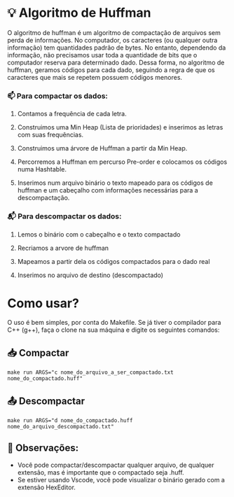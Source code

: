 # :bulb: Algoritmo de Huffman

O algoritmo de huffman é um algoritmo de compactação de arquivos sem perda de informações. No computador, 
os caracteres (ou qualquer outra informação) tem quantidades padrão de bytes. No entanto, dependendo da informação, não precisamos
usar toda a quantidade de bits que o computador reserva para determinado dado. Dessa forma, no algoritmo de huffman, geramos códigos para cada dado, 
seguindo a regra de que os caracteres que mais se repetem possuem códigos menores.

### :mailbox: Para compactar os dados:

1. Contamos a frequência de cada letra.

2. Construimos uma Min Heap (Lista de prioridades) e inserimos as letras com suas frequências.

3. Construimos uma árvore de Huffman a partir da Min Heap.

4. Percorremos a Huffman em percurso Pre-order e colocamos os códigos numa Hashtable.

5. Inserimos num arquivo binário o texto mapeado para os códigos de huffman e um cabeçalho com informações necessárias para a descompactação.

### :mailbox_with_mail: Para descompactar os dados:

1. Lemos o binário com o cabeçalho e o texto compactado

2. Recriamos a arvore de huffman

3. Mapeamos a partir dela os códigos compactados para o dado real

4. Inserimos no arquivo de destino (descompactado)

# Como usar?

O uso é bem simples, por conta do Makefile. Se já tiver o compilador para C++ (g++), faça o clone na sua máquina e digite os seguintes comandos:

## :inbox_tray: Compactar
```
make run ARGS="c nome_do_arquivo_a_ser_compactado.txt nome_do_compactado.huff"
```

## :outbox_tray: Descompactar
```
make run ARGS="d nome_do_compactado.huff nome_do_arquivo_descompactado.txt"
```

## :pushpin: Observações: 
- Você pode compactar/descompactar qualquer arquivo, de qualquer extensão, mas é importante que o compactado seja .huff.
- Se estiver usando Vscode, você pode visualizar o binário gerado com a extensão HexEditor.
